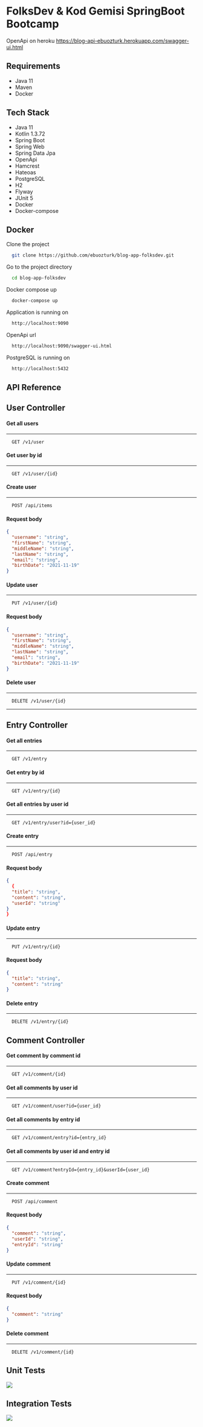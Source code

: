 # FolksDev & Kod Gemisi SpringBoot Bootcamp
OpenApi on heroku https://blog-api-ebuozturk.herokuapp.com/swagger-ui.html


## Requirements
- Java 11
- Maven
- Docker

## Tech Stack

- Java 11
- Kotlin 1.3.72
- Spring Boot
- Spring Web
- Spring Data Jpa
- OpenApi
- Hamcrest
- Hateoas
- PostgreSQL
- H2 
- Flyway
- JUnit 5
- Docker
- Docker-compose

## Docker

Clone the project

```bash
  git clone https://github.com/ebuozturk/blog-app-folksdev.git
```

Go to the project directory

```bash
  cd blog-app-folksdev
```

Docker compose up

```bash
  docker-compose up
```

Application is running on 

```bash
  http://localhost:9090
```
OpenApi url 

```bash
  http://localhost:9090/swagger-ui.html
```

PostgreSQL is running on 

```bash
  http://localhost:5432
```

## API Reference
## User Controller
#### Get all users
---
```
  GET /v1/user
```
#### Get user by id
---
```
  GET /v1/user/{id}
```

#### Create user
---
```
  POST /api/items
```
#### Request body
```json
{
  "username": "string",
  "firstName": "string",
  "middleName": "string",
  "lastName": "string",
  "email": "string",
  "birthDate": "2021-11-19"
}
```

#### Update user
---
```
  PUT /v1/user/{id}
```
#### Request body
```json
{
  "username": "string",
  "firstName": "string",
  "middleName": "string",
  "lastName": "string",
  "email": "string",
  "birthDate": "2021-11-19"
}
```

#### Delete user
---
```
  DELETE /v1/user/{id}
```
---

## Entry Controller
#### Get all entries
---
```
  GET /v1/entry
```
#### Get entry by id
---
```
  GET /v1/entry/{id}
```
#### Get all entries by user id
---
```
  GET /v1/entry/user?id={user_id}
```

#### Create entry
---
```
  POST /api/entry
```
#### Request body
```json
{
  {
  "title": "string",
  "content": "string",
  "userId": "string"
}
}
```

#### Update entry
---
```
  PUT /v1/entry/{id}
```
#### Request body
```json
{
  "title": "string",
  "content": "string"
}
```

#### Delete entry
---
```
  DELETE /v1/entry/{id}
```
## Comment Controller

#### Get comment by comment id
---
```
  GET /v1/comment/{id}
```
#### Get all comments by user id
---
```
  GET /v1/comment/user?id={user_id}
```
#### Get all comments by entry id
---
```
  GET /v1/comment/entry?id={entry_id}
```
#### Get all comments by user id and entry id
---
```
  GET /v1/comment?entryId={entry_id}&userId={user_id}
```

#### Create comment
---
```
  POST /api/comment
```
#### Request body
```json
{
  "comment": "string",
  "userId": "string",
  "entryId": "string"
}
```

#### Update comment
---
```
  PUT /v1/comment/{id}
```
#### Request body
```json
{
  "comment": "string"
}
```

#### Delete comment
---
```
  DELETE /v1/comment/{id}
```




<h2>Unit Tests</h2>
<img src="https://user-images.githubusercontent.com/62665901/142010766-276bbd6d-edc1-43b6-9ae1-0b20fca4a85f.PNG">
<h2>Integration Tests</h2>
<img src="https://user-images.githubusercontent.com/62665901/142010763-42b5b973-d075-4895-ae12-f928fd9d10ed.PNG">

